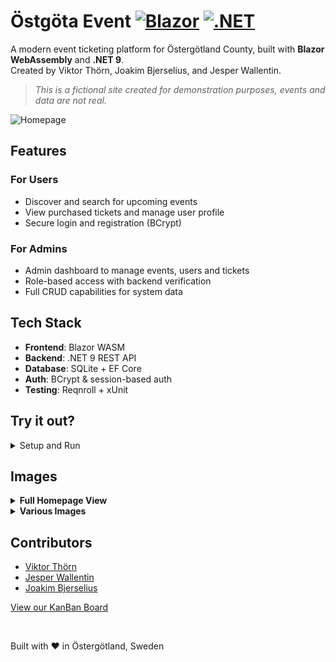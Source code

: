 # Östgöta Event [![Blazor](https://img.shields.io/badge/Blazor-WASM-512BD4?logo=blazor)](https://dotnet.microsoft.com/apps/aspnet/web-apps/blazor) [![.NET](https://img.shields.io/badge/.NET-9.0-512BD4?logo=.net)](https://dotnet.microsoft.com/download) 

A modern event ticketing platform for Östergötland County, built with **Blazor WebAssembly** and **.NET 9**.  
Created by Viktor Thörn, Joakim Bjerselius, and Jesper Wallentin.  
>_This is a fictional site created for demonstration purposes, events and data are not real._

![Homepage](images/home-img.png)

## Features

### For Users
- Discover and search for upcoming events
- View purchased tickets and manage user profile
- Secure login and registration (BCrypt)

### For Admins
- Admin dashboard to manage events, users and tickets
- Role-based access with backend verification
- Full CRUD capabilities for system data

## Tech Stack
- **Frontend**: Blazor WASM  
- **Backend**: .NET 9 REST API  
- **Database**: SQLite + EF Core  
- **Auth**: BCrypt & session-based auth  
- **Testing**: Reqnroll + xUnit

## Try it out?

<details>
<summary>Setup and Run</summary>  
  
#### Prerequisites:
- [.NET 9.0.2 SDK](https://dotnet.microsoft.com/en-us/download/dotnet)

``` bash
git clone https://github.com/Ett-bra-team-som-samarbetar-bra/ostgota-event.git &&
cd ostgota-event &&
dotnet build ./Api/Api.csproj &&
dotnet build ./BlazorStandAlone/BlazorStandAlone.csproj
dotnet run --project Api & dotnet run --project BlazorStandAlone
```

#### Access locally:
- **Blazor WASM frontend**: [https://localhost:7059/](https://localhost:7059/)
- **API Swagger UI**: [https://localhost:7189/swagger/index.html](https://localhost:7189/swagger/index.html)  

</details> 

## Images

<details>
<summary><strong>Full Homepage View</strong></summary>

![Fullpage View](images/fullpage.png)

</details>

<details>
<summary><strong>Various Images</strong></summary>
  
![Event Modal](images/eventmodal2.PNG)
![Register](images/register.PNG)
![Reciept](images/receipt.png)
![Admin](images/admin.png)

</details>

## Contributors 
- [Viktor Thörn](https://github.com/ThoernVE)
- [Jesper Wallentin](https://github.com/Peppson)
- [Joakim Bjerselius](https://github.com/Jockebjers)

[View our KanBan Board](https://github.com/orgs/Ett-bra-team-som-samarbetar-bra/projects/1/views/1)

<br>

Built with ❤️ in Östergötland, Sweden

